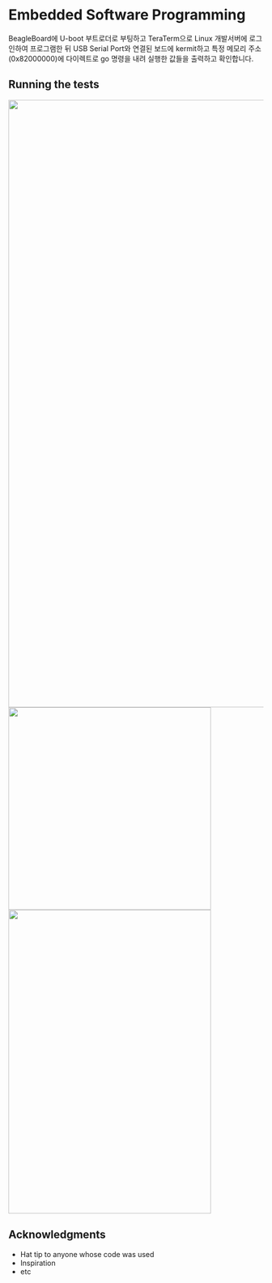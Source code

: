 # Embedded Software Programming

BeagleBoard에 U-boot 부트로더로 부팅하고 TeraTerm으로 Linux 개발서버에 로그인하여 프로그램한 뒤 USB Serial Port와 연결된 보드에 kermit하고 특정 메모리 주소(0x82000000)에 다이렉트로 go 명령을 내려 실행한 값들을 출력하고 확인합니다.


## Running the tests

<img src="https://github.com/user-attachments/assets/a9aff409-10e9-4af0-ae7f-f238f19d5bd0"  width="600" height="1200"/>

<img src="https://github.com/user-attachments/assets/d180eea9-ed9b-4788-aa55-015b1165d384"  width="400" height="400"/>

<img src="https://github.com/user-attachments/assets/e961752c-5d83-4c01-b3d4-1484489fe8ac"  width="400" height="600"/>


## Acknowledgments

* Hat tip to anyone whose code was used
* Inspiration
* etc

